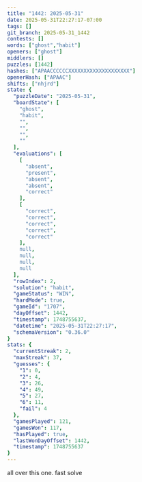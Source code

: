 ```yaml
---
title: "1442: 2025-05-31"
date: 2025-05-31T22:27:17-07:00
tags: []
git_branch: 2025-05-31_1442
contests: []
words: ["ghost","habit"]
openers: ["ghost"]
middlers: []
puzzles: [1442]
hashes: ["APAACCCCCCXXXXXXXXXXXXXXXXXXXX"]
openerHash: ["APAAC"]
shifts: ["nhjrd"]
state: {
  "puzzleDate": "2025-05-31",
  "boardState": [
    "ghost",
    "habit",
    "",
    "",
    "",
    ""
  ],
  "evaluations": [
    [
      "absent",
      "present",
      "absent",
      "absent",
      "correct"
    ],
    [
      "correct",
      "correct",
      "correct",
      "correct",
      "correct"
    ],
    null,
    null,
    null,
    null
  ],
  "rowIndex": 2,
  "solution": "habit",
  "gameStatus": "WIN",
  "hardMode": true,
  "gameId": "1707",
  "dayOffset": 1442,
  "timestamp": 1748755637,
  "datetime": "2025-05-31T22:27:17",
  "schemaVersion": "0.36.0"
}
stats: {
  "currentStreak": 2,
  "maxStreak": 37,
  "guesses": {
    "1": 0,
    "2": 4,
    "3": 26,
    "4": 49,
    "5": 27,
    "6": 11,
    "fail": 4
  },
  "gamesPlayed": 121,
  "gamesWon": 117,
  "hasPlayed": true,
  "lastWonDayOffset": 1442,
  "timestamp": 1748755637
}
---
```

all over this one. fast solve
<!-- more -->

